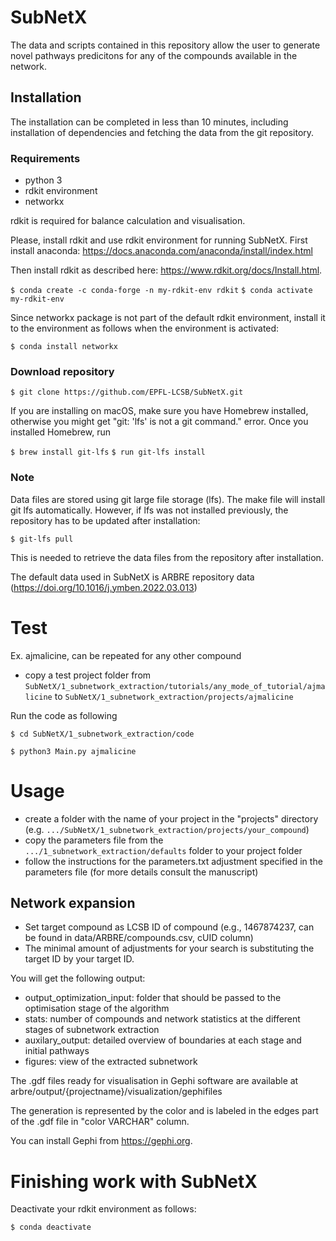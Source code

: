 # SubNetX

The data and scripts contained in this repository allow the user to generate novel 
pathways predicitons for any of the compounds available in the network.

## Installation

The installation can be completed in less than 10 minutes, including installation of 
dependencies and fetching the data from the git repository.

### Requirements

- python 3
- rdkit environment
- networkx

rdkit is required for balance calculation and visualisation.

Please, install rdkit and use rdkit environment for running SubNetX.
First install anaconda: https://docs.anaconda.com/anaconda/install/index.html

Then install rdkit as described here: https://www.rdkit.org/docs/Install.html.

`$ conda create -c conda-forge -n my-rdkit-env rdkit`
`$ conda activate my-rdkit-env`

Since networkx package is not part of the default rdkit environment, install it to the environment as follows when the environment is activated:

`$ conda install networkx`

### Download repository

`$ git clone https://github.com/EPFL-LCSB/SubNetX.git`

If you are installing on macOS, make sure you have Homebrew installed, otherwise you might get "git: 'lfs' is not a git command." error.
Once you installed Homebrew, run

`$ brew install git-lfs`
`$ run git-lfs install`

### Note

Data files are stored using git large file storage (lfs). The make file will install git lfs 
automatically. However, if lfs was not installed previously, the repository has to be 
updated after installation:

`$ git-lfs pull`

This is needed to retrieve the data files from the repository after installation.

The default data used in SubNetX is ARBRE repository data (https://doi.org/10.1016/j.ymben.2022.03.013)

# Test
Ex.  ajmalicine, can be repeated for any other compound
- copy a test project folder from `SubNetX/1_subnetwork_extraction/tutorials/any_mode_of_tutorial/ajmalicine` to `SubNetX/1_subnetwork_extraction/projects/ajmalicine`

Run the code as following

`$ cd SubNetX/1_subnetwork_extraction/code`

`$ python3 Main.py ajmalicine`
 
# Usage

- create a folder with the name of your project in the "projects" directory (e.g. `.../SubNetX/1_subnetwork_extraction/projects/your_compound`)
- copy the parameters file from the `.../1_subnetwork_extraction/defaults` folder to your project folder
- follow the instructions for the parameters.txt adjustment specified in the parameters file (for more details consult the manuscript)

## Network expansion

- Set target compound as LCSB ID of compound (e.g., 1467874237, can be found in data/ARBRE/compounds.csv, cUID column)
- The minimal amount of adjustments for your search is substituting the target ID by your target ID.


You will get the following output:

- output_optimization_input: folder that should be passed to the optimisation stage of the algorithm
- stats: number of compounds and network statistics at the different stages of subnetwork extraction
- auxilary_output: detailed overview of boundaries at each stage and initial pathways
- figures: view of the extracted subnetwork

The .gdf files ready for visualisation in Gephi software are available at arbre/output/{projectname}/visualization/gephifiles

The generation is represented by the color and is labeled in the edges part of the .gdf file in "color VARCHAR" column.

You can install Gephi from https://gephi.org.

# Finishing work with SubNetX

Deactivate your rdkit environment as follows:

`$ conda deactivate`
